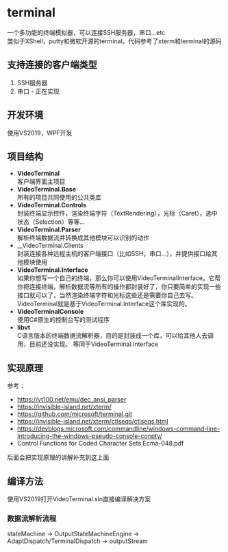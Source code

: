 
# terminal

一个多功能的终端模拟器，可以连接SSH服务器，串口...etc  
类似于XShell，putty和微软开源的terminal，代码参考了xterm和terminal的源码  

## 支持连接的客户端类型
1. SSH服务器
2. 串口 - 正在实现

## 开发环境
使用VS2019，WPF开发

## 项目结构
- __VideoTerminal__  
客户端界面主项目
- __VideoTerminal.Base__  
所有的项目共同使用的公共类库
- __VideoTerminal.Controls__  
封装终端显示控件，渲染终端字符（TextRendering），光标（Caret），选中状态（Selection）等等...
- __VideoTerminal.Parser__  
解析终端数据流并转换成其他模块可以识别的动作 
- __VideoTerminal.Clients  
封装连接各种远程主机的客户端接口（比如SSH，串口...），并提供接口给其他模块使用
- __VideoTerminal.Interface__  
如果你想写一个自己的终端，那么你可以使用VideoTerminalInterface。它帮你把连接终端，解析数据流等所有的操作都封装好了，你只要简单的实现一些接口就可以了，当然渲染终端字符和光标这些还是需要你自己去写。  
VideoTerminal就是基于VideoTerminal.Interface这个库实现的。  
- __VideoTerminalConsole__  
使用C#原生的控制台写的测试程序
- __libvt__  
C语言版本的终端数据流解析器，目的是封装成一个库，可以给其他人去调用，目前还没实现。
等同于VideoTerminal.Interface  

## 实现原理
参考：  
* https://vt100.net/emu/dec_ansi_parser
* https://invisible-island.net/xterm/
* https://github.com/microsoft/terminal.git
* https://invisible-island.net/xterm/ctlseqs/ctlseqs.html
* https://devblogs.microsoft.com/commandline/windows-command-line-introducing-the-windows-pseudo-console-conpty/
* Control Functions for Coded Character Sets Ecma-048.pdf

后面会把实现原理的讲解补充到这上面

## 编译方法
使用VS2019打开VideoTerminal.sln直接编译解决方案

### 数据流解析流程
stateMachine -> OutputStateMachineEngine -> AdaptDispatch/TerminalDispatch -> outputStream




